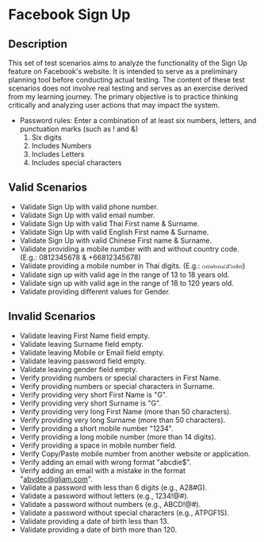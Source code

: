 # Facebook Sign Up

## Description
This set of test scenarios aims to analyze the functionality of the Sign Up feature on Facebook's website. It is intended to serve as a preliminary planning tool before conducting actual testing. The content of these test scenarios does not involve real testing and serves as an exercise derived from my learning journey. The primary objective is to practice thinking critically and analyzing user actions that may impact the system.
- Password rules: Enter a combination of at least six numbers, letters, and punctuation marks (such as ! and &)
  1. Six digits
  2. Includes Numbers
  3. Includes Letters
  4. Includes special characters

## Valid Scenarios
- Validate Sign Up with valid phone number.
- Validate Sign Up with valid email number.
- Validate Sign Up with valid Thai First name & Surname.
- Validate Sign Up with valid English First name & Surname.
- Validate Sign Up with valid Chinese First name & Surname.
- Validate providing a mobile number with and without country code. (E.g.: 0812345678 & +66812345678)
- Validate providing a mobile number in Thai digits. (E.g.: ๐๘๑๒๓๔๕๖๗๘)
- Validate sign up with valid age in the range of 13 to 18 years old.
- Validate sign up with valid age in the range of 18 to 120 years old.
- Validate providing different values for Gender.

## Invalid Scenarios
- Validate leaving First Name field empty.
- Validate leaving Surname field empty.
- Validate leaving Mobile or Email field empty.
- Validate leaving password field empty.
- Validate leaving gender field empty.
- Verify providing numbers or special characters in First Name.
- Verify providing numbers or special characters in Surname.
- Verify providing very short First Name is "G".
- Verify providing very short Surname is "G".
- Verify providing very long First Name (more than 50 characters).
- Verify providing very long Surname (more than 50 characters).
- Verify providing a short mobile number "1234".
- Verify providing a long mobile number (more than 14 digits).
- Verify providing a space in mobile number field.
- Verify Copy/Paste mobile number from another website or application.
- Verify adding an email with wrong format "abcdie$".
- Verify adding an email with a mistake in the format "abvdec@gliam.com".
- Validate a password with less than 6 digits (e.g., A28#G).
- Validate a password without letters (e.g., 1234!@#).
- Validate a password without numbers (e.g., ABCD!@#).
- Validate a password without special characters (e.g., ATPGF1S).
- Validate providing a date of birth less than 13.
- Validate providing a date of birth more than 120.
